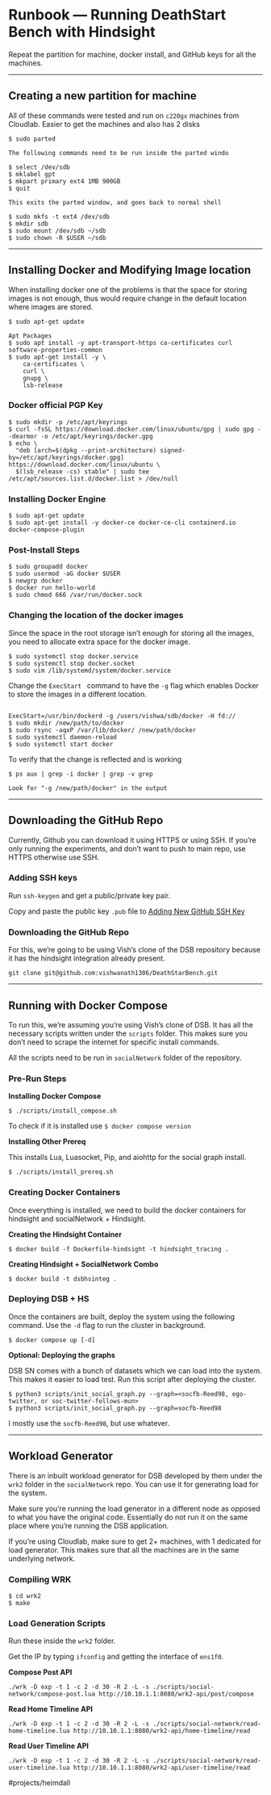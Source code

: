 # Runbook — Running DeathStart Bench with Hindsight

Repeat the partition for machine, docker install, and GitHub keys for all the machines. 

- - - -

## Creating a new partition for machine
All of these commands were tested and run on `c220gx` machines from Cloudlab. Easier to get the machines and also has 2 disks

```
$ sudo parted

The following commands need to be run inside the parted windo

$ select /dev/sdb
$ mklabel gpt
$ mkpart primary ext4 1MB 900GB
$ quit

This exits the parted window, and goes back to normal shell

$ sudo mkfs -t ext4 /dev/sdb
$ mkdir sdb
$ sudo mount /dev/sdb ~/sdb
$ sudo chown -R $USER ~/sdb

```

- - - -

## Installing Docker and Modifying Image location
When installing docker one of the problems is that the space for storing images is not enough, thus would require change in the default location where images are stored. 

```
$ sudo apt-get update

Apt Packages
$ sudo apt install -y apt-transport-https ca-certificates curl software-properties-common
$ sudo apt-get install -y \
    ca-certificates \
    curl \
    gnupg \
    lsb-release
```


### Docker official PGP Key

```
$ sudo mkdir -p /etc/apt/keyrings
$ curl -fsSL https://download.docker.com/linux/ubuntu/gpg | sudo gpg --dearmor -o /etc/apt/keyrings/docker.gpg
$ echo \
  "deb [arch=$(dpkg --print-architecture) signed-by=/etc/apt/keyrings/docker.gpg] https://download.docker.com/linux/ubuntu \
  $(lsb_release -cs) stable" | sudo tee /etc/apt/sources.list.d/docker.list > /dev/null
```

### Installing Docker Engine

```
$ sudo apt-get update
$ sudo apt-get install -y docker-ce docker-ce-cli containerd.io docker-compose-plugin

```

### Post-Install Steps
```
$ sudo groupadd docker
$ sudo usermod -aG docker $USER
$ newgrp docker
$ docker run hello-world
$ sudo chmod 666 /var/run/docker.sock
```

### Changing the location of the docker images

Since the space in the root storage isn’t enough for storing all the images, you need to allocate extra space for the docker image. 

```
$ sudo systemctl stop docker.service
$ sudo systemctl stop docker.socket
$ sudo vim /lib/systemd/system/docker.service
```

Change the `ExecStart `  command to have the `-g` flag which enables Docker to store the images in a different location. 

```

ExecStart=/usr/bin/dockerd -g /users/vishwa/sdb/docker -H fd://
$ sudo mkdir /new/path/to/docker
$ sudo rsync -aqxP /var/lib/docker/ /new/path/docker
$ sudo systemctl daemon-reload
$ sudo systemctl start docker
```

To verify that the change is reflected and is working
```
$ ps aux | grep -i docker | grep -v grep

Look for "-g /new/path/docker" in the output
```


- - - -

## Downloading the GitHub Repo
Currently, Github you can download it using HTTPS or using SSH. If you’re only running the experiments, and don’t want to push to main repo, use HTTPS otherwise use SSH. 

### Adding SSH keys

Run `ssh-keygen` and get a public/private key pair. 

Copy and paste the public key `.pub` file to [Adding New GitHub SSH Key](https://github.com/settings/ssh/new)

### Downloading the GitHub Repo

For this, we’re going to be using Vish’s clone of the DSB repository because it has the hindsight integration already present. 

```
git clone git@github.com:vishwanath1306/DeathStarBench.git
```

- - - -
## Running with Docker Compose
To run this, we’re assuming you’re using Vish’s clone of DSB. It has all the necessary scripts written under the `scripts` folder. This makes sure you don’t need to scrape the internet for specific install commands. 

All the scripts need to be run in `socialNetwork` folder of the repository. 

### Pre-Run Steps

**Installing Docker Compose**

```
$ ./scripts/install_compose.sh
```

To check if it is installed use `$ docker compose version`

**Installing Other Prereq**

This installs Lua, Luasocket, Pip, and aiohttp for the social graph install. 

```
$ ./scripts/install_prereq.sh
```


### Creating Docker Containers

Once everything is installed, we need to build the docker containers for hindsight and socialNetwork + Hindsight. 

**Creating the Hindsight Container**
```
$ docker build -f Dockerfile-hindsight -t hindsight_tracing .
```

**Creating Hindsight + SocialNetwork Combo**
```
$ docker build -t dsbhsinteg .
```

### Deploying DSB + HS

Once the containers are built, deploy the system using the following command. Use the `-d` flag to run the cluster in background. 

```
$ docker compose up [-d]
```

**Optional: Deploying the graphs**

DSB SN comes with a bunch of datasets which we can load into the system. This makes it easier to load test. Run this script after deploying the cluster. 

```
$ python3 scripts/init_social_graph.py --graph=<socfb-Reed98, ego-twitter, or soc-twitter-follows-mun>
$ python3 scripts/init_social_graph.py --graph=socfb-Reed98
```

I mostly use the `socfb-Reed98`, but use whatever. 

- - - -
## Workload Generator
There is an inbuilt workload generator for DSB developed by them under the `wrk2` folder in the `socialNetwork` repo. You can use it for generating load for the system. 

Make sure you’re running the load generator in a different node as opposed to what you have the original code. Essentially do not run it on the same place where you’re running the DSB application. 

If you’re using Cloudlab, make sure to get 2+ machines, with 1 dedicated for load generator. This makes sure that all the machines are in the same underlying network. 

### Compiling WRK

```
$ cd wrk2
$ make
``` 

### Load Generation Scripts

Run these inside the `wrk2` folder.  

Get the IP by typing `ifconfig` and getting the interface of `ens1f0`. 

**Compose Post API**
```
./wrk -D exp -t 1 -c 2 -d 30 -R 2 -L -s ./scripts/social-network/compose-post.lua http://10.10.1.1:8080/wrk2-api/post/compose
```

**Read Home Timeline API**
```
./wrk -D exp -t 1 -c 2 -d 30 -R 2 -L -s ./scripts/social-network/read-home-timeline.lua http://10.10.1.1:8080/wrk2-api/home-timeline/read
```

**Read User Timeline API**
```
./wrk -D exp -t 1 -c 2 -d 30 -R 2 -L -s ./scripts/social-network/read-user-timeline.lua http://10.10.1.1:8080/wrk2-api/user-timeline/read

```


#projects/heimdall